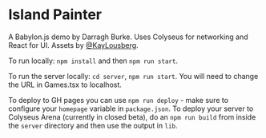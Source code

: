 # Island Painter
A Babylon.js demo by Darragh Burke. Uses Colyseus for networking and React for UI. Assets by [@KayLousberg](https://twitter.com/KayLousberg).

To run locally: `npm install` and then `npm run start`.

To run the server locally: `cd server`, `npm run start`. You will need to change the URL in Games.tsx to localhost.

To deploy to GH pages you can use `npm run deploy` - make sure to configure your `homepage` variable in `package.json`. To deploy your server to Colyseus Arena (currently in closed beta), do an `npm run build` from inside the `server` directory and then use the output in `lib`.